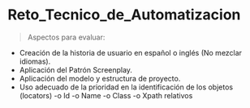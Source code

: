 # Reto_Tecnico_de_Automatizacion
> Aspectos para evaluar:
  - Creación de la historia de usuario en español o inglés (No mezclar idiomas).
  - Aplicación del Patrón Screenplay.
  - Aplicación del modelo y estructura de proyecto.
  - Uso adecuado de la prioridad en la identificación de los objetos (locators)
       -o Id
       -o Name
       -o Class
       -o Xpath relativos
